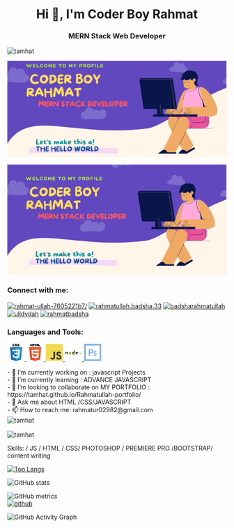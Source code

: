 <h1 align="center">Hi 👋, I'm Coder Boy Rahmat</h1> <h3 align="center">MERN Stack Web Developer</h3> <p align="left"> <img src="https://komarev.com/ghpvc/?username=tamhat&label=Profile%20views&color=0e75b6&style=flat" alt="tamhat" /> </p> 


<img src="https://github.com/Tamhat/Tamhat/blob/main/Screenshot_64.png"><br>


<img src="https://github.com/Tamhat/Tamhat/blob/main/Screenshot_63.png?raw=true"><br>
<h3 align="left">Connect with me:</h3> <p align="left"> 
</a> <a href="https://linkedin.com/in/rahmat-ullah-7605221b7/" target="blank"><img align="center" src="https://raw.githubusercontent.com/rahuldkjain/github-profile-readme-generator/master/src/images/icons/Social/linked-in-alt.svg" alt="rahmat-ullah-7605221b7/" height="30" width="40" /></a> <a href="https://fb.com/rahmatullah.badsha.33" target="blank"><img align="center" src="https://raw.githubusercontent.com/rahuldkjain/github-profile-readme-generator/master/src/images/icons/Social/facebook.svg" alt="rahmatullah.badsha.33" height="30" width="40" /></a> <a href="https://instagram.com/badsharahmatullah" target="blank"><img align="center" src="https://raw.githubusercontent.com/rahuldkjain/github-profile-readme-generator/master/src/images/icons/Social/instagram.svg" alt="badsharahmatullah" height="30" width="40" /></a> <a href="https://dribbble.com/ulldvdah" target="blank"><img align="center" src="https://raw.githubusercontent.com/rahuldkjain/github-profile-readme-generator/master/src/images/icons/Social/dribbble.svg" alt="ulldvdah" height="30" width="40" /></a> <a href="https://www.behance.net/rahmatbadsha" target="blank"><img align="center" src="https://raw.githubusercontent.com/rahuldkjain/github-profile-readme-generator/master/src/images/icons/Social/behance.svg" alt="rahmatbadsha" height="30" width="40" /></a>  </p> <h3 align="left">Languages and Tools:</h3> <p align="left"> <a href="https://www.w3schools.com/css/" target="_blank"> <img src="https://raw.githubusercontent.com/devicons/devicon/master/icons/css3/css3-original-wordmark.svg" alt="css3" width="40" height="40"/> </a> <a href="https://www.w3.org/html/" target="_blank"> <img src="https://raw.githubusercontent.com/devicons/devicon/master/icons/html5/html5-original-wordmark.svg" alt="html5" width="40" height="40"/> </a> <a href="https://developer.mozilla.org/en-US/docs/Web/JavaScript" target="_blank"> <img src="https://raw.githubusercontent.com/devicons/devicon/master/icons/javascript/javascript-original.svg" alt="javascript" width="40" height="40"/> </a> <a href="https://nodejs.org" target="_blank"> <img src="https://raw.githubusercontent.com/devicons/devicon/master/icons/nodejs/nodejs-original-wordmark.svg" alt="nodejs" width="40" height="40"/> </a> <a href="https://www.photoshop.com/en" target="_blank"> <img src="https://raw.githubusercontent.com/devicons/devicon/master/icons/photoshop/photoshop-line.svg" alt="photoshop" width="40" height="40"/> </a> </p> <p>
- 🔭 I’m currently working on : javascript Projects <br>
- 🌱 I’m currently learning : ADVANCE JAVASCRIPT  <br>
- 👯 I’m looking to collaborate on MY PORTFOLIO : https://tamhat.github.io/Rahmatullah-portfolio/ <br>
- 💬 Ask me about HTML /CSS/JAVASCRIPT<br>
- 📫 How to reach me:  rahmatur02982@gmail.com <br>
  <img align="center" src="https://github-readme-stats.vercel.app/api/top-langs?username=tamhat&show_icons=true&locale=en&layout=compact" alt="tamhat" /></p> <p><img align="center" src="https://github-readme-streak-stats.herokuapp.com/?user=tamhat&" alt="tamhat" /></p>
  
  


Skills: / JS / HTML / CSS/ PHOTOSHOP / PREMIERE PRO /BOOTSTRAP/ content writing






[![Top Langs](https://github-readme-stats.vercel.app/api/top-langs/?username=Tamhat)](https://github.com/anuraghazra/github-readme-stats)

![GitHub stats](https://github-readme-stats.vercel.app/api?username=Tamhat&show_icons=true&count_private=true)  

![GitHub metrics](https://metrics.lecoq.io/Tamhat)  <br>
[<img src='https://cdn.jsdelivr.net/npm/simple-icons@3.0.1/icons/github.svg' alt='github' height='40'>](https://github.com/Tamhat)  

![GitHub Activity Graph](https://activity-graph.herokuapp.com/graph?username=Tamhat)  
